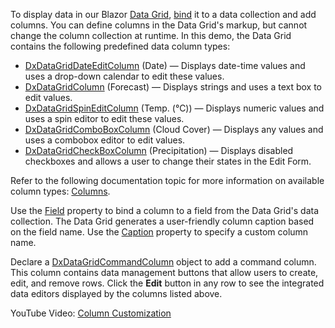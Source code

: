 To display data in our Blazor [Data Grid](https://docs.devexpress.com/Blazor/DevExpress.Blazor.DxDataGrid-1), [bind](BindGridtoData) it to a data collection and add columns. You can define columns in the Data Grid's markup, but cannot change the column collection at runtime. In this demo, the Data Grid contains the following predefined data column types:

*   [DxDataGridDateEditColumn](https://docs.devexpress.com/Blazor/DevExpress.Blazor.DxDataGridDateEditColumn) (Date) — Displays date-time values and uses a drop-down calendar to edit these values.
*   [DxDataGridColumn](https://docs.devexpress.com/Blazor/DevExpress.Blazor.DxDataGridColumn) (Forecast) — Displays strings and uses a text box to edit values.
*   [DxDataGridSpinEditColumn](https://docs.devexpress.com/Blazor/DevExpress.Blazor.DxDataGridSpinEditColumn) (Temp. (℃)) — Displays numeric values and uses a spin editor to edit these values.
*   [DxDataGridComboBoxColumn](https://docs.devexpress.com/Blazor/DevExpress.Blazor.DxDataGridComboBoxColumn-1) (Cloud Cover) — Displays any values and uses a combobox editor to edit values.
*   [DxDataGridCheckBoxColumn](https://docs.devexpress.com/Blazor/DevExpress.Blazor.DxDataGridCheckBoxColumn) (Precipitation) — Displays disabled checkboxes and allows a user to change their states in the Edit Form.

Refer to the following documentation topic for more information on available column types: [Columns](https://docs.devexpress.com/Blazor/DevExpress.Blazor.DxDataGrid-1.Columns).

Use the [Field](https://docs.devexpress.com/Blazor/DevExpress.Blazor.DxDataGridColumn.Field) property to bind a column to a field from the Data Grid's data collection. The Data Grid generates a user-friendly column caption based on the field name. Use the [Caption](https://docs.devexpress.com/Blazor/DevExpress.Blazor.DxDataGridColumn.Caption) property to specify a custom column name.

Declare a [DxDataGridCommandColumn](https://docs.devexpress.com/Blazor/DevExpress.Blazor.DxDataGridCommandColumn) object to add a command column. This column contains data management buttons that allow users to create, edit, and remove rows. Click the **Edit** button in any row to see the integrated data editors displayed by the columns listed above.

YouTube Video: [Column Customization](https://www.youtube.com/watch?v=FadGrIOBrrs&feature=youtu.be)

